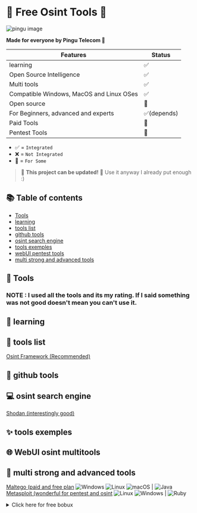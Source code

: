 # 🔎 Free Osint Tools 🔎
![pingu image](https://cdn.discordapp.com/avatars/1009216298586210425/4d6853dc4bc1cbd02ca440ce3292a062.png)

**Made for everyone by Pingu Telecom 🐧**

| Features                                                                              | Status    |
|---------------------------------------------------------------------------------------|-----------|
| learning                                                                              | ✅        |
| Open Source Intelligence                                                              | ✅         |
| Multi tools                                                                           | ✅         |
| Compatible Windows, MacOS and Linux OSes                                              | ✅         |
| Open source                                                                           | 🔄         |
| For Beginners, advanced and experts                                                   | ✅(depends)|
| Paid Tools                                                                            | 🔄         |
| Pentest Tools                                                                         | 🔄         |

- ✅ = `Integrated`
- ❌ = `Not Integrated`
- 🔄 = `For Some`

> 🚧 **This project can be updated!** 🚧 Use it anyway I already put enough :)

## 📚 Table of contents
* [Tools](#-Tools)
* [learning](#-learning)
* [tools list](#-tools-list)
* [github tools](#-github-tools)
* [osint search engine](#-osint-search-engine)
* [tools exemples](#-tools-exemples)
* [webUI pentest tools](#-WebUI-pentest-multitools)
* [multi strong and advanced tools](#-multi-strong-and-advanced-tools)

## 🚀 Tools
### NOTE : I used all the tools and its my rating. If I said something was not good doesn't mean you can't use it.

## 📖 learning

## 🧨 tools list
[Osint Framework (Recommended)](https://osintframework.com)

## 🎇 github tools

## 💻 osint search engine
[Shodan (interestingly good)](https://www.shodan.io)

## ✨ tools exemples

## 🌐 WebUI osint multitools

## 💪 multi strong and advanced tools
[Maltego (paid and free plan](https://www.maltego.com) ![Windows](https://img.shields.io/badge/Windows-0078D6?style=for-the-badge&logo=windows&logoColor=white) ![Linux](https://img.shields.io/badge/Linux-FCC624?style=for-the-badge&logo=linux&logoColor=black) ![macOS](https://img.shields.io/badge/mac%20os-000000?style=for-the-badge&logo=macos&logoColor=F0F0F0) | ![Java](https://img.shields.io/badge/java-%23ED8B00.svg?style=for-the-badge&logo=java&logoColor=white)
[Metasploit (wonderful for pentest and osint](https://www.metasploit.com) ![Linux](https://img.shields.io/badge/Linux-FCC624?style=for-the-badge&logo=linux&logoColor=black) ![Windows](https://img.shields.io/badge/Windows-0078D6?style=for-the-badge&logo=windows&logoColor=white) | ![Ruby](https://img.shields.io/badge/ruby-%23CC342D.svg?style=for-the-badge&logo=ruby&logoColor=white)

<details><summary>Click here for free bobux</summary>
<p>

```python
   print("fooled you...")
```

</p>
</details>
